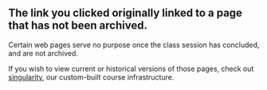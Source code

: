 ## The link you clicked originally linked to a page that has not been archived.

Certain web pages serve no purpose once the class session has concluded,
and are not archived.

If you wish to view current or historical versions of those pages, check
out [singularity](https://github.com/underground-software/singularity), our custom-built
course infrastructure.
